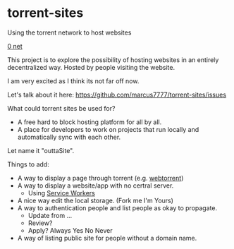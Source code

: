 torrent-sites
=============

Using the torrent network to host websites

[0 net](http://zeronet.io/)

This project is to explore the possibility of hosting websites in an entirely decentralized way. Hosted by people visiting the website.

I am very excited as I think its not far off now.

Let's talk about it here: https://github.com/marcus7777/torrent-sites/issues

What could torrent sites be used for?
* A free hard to block hosting platform for all by all.
* A place for developers to work on projects that run locally and automatically sync with each other.

Let name it "outtaSite". 

Things to add:
* A way to display a page through torrent (e.g. [webtorrent](https://github.com/feross/webtorrent))
* A way to display a website/app with no certral server.
  * Using [Service Workers](http://www.w3.org/TR/2014/WD-service-workers-20141118/)
* A nice way edit the local storage. (Fork me I'm Yours)
* A way to authentication people and list people as okay to propagate.
  * Update from ...
  * Review?
  * Apply? Always Yes No Never
* A way of listing public site for people without a domain name.
